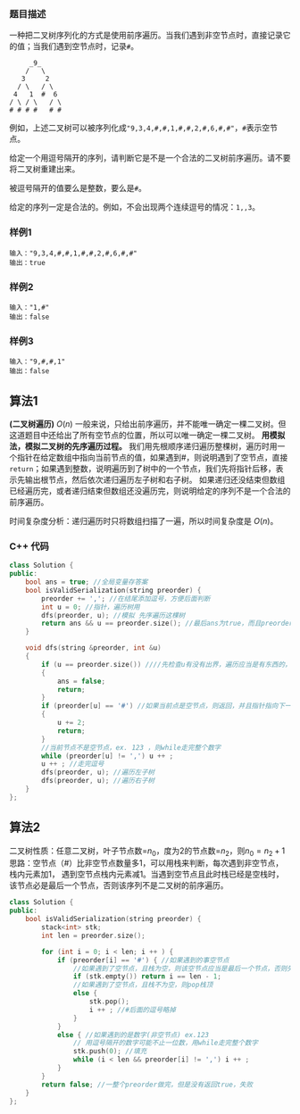 ### 题目描述
一种把二叉树序列化的方式是使用前序遍历。当我们遇到非空节点时，直接记录它的值；当我们遇到空节点时，记录`#`。
```
     _9_
    /   \
   3     2
  / \   / \
 4   1  #  6
/ \ / \   / \
# # # #   # #
```
例如，上述二叉树可以被序列化成`"9,3,4,#,#,1,#,#,2,#,6,#,#"`，`#`表示空节点。

给定一个用逗号隔开的序列，请判断它是不是一个合法的二叉树前序遍历。请不要将二叉树重建出来。

被逗号隔开的值要么是整数，要么是`#`。

给定的序列一定是合法的。例如，不会出现两个连续逗号的情况：`1,,3`。

### 样例1
```
输入："9,3,4,#,#,1,#,#,2,#,6,#,#"
输出：true
```
### 样例2
```
输入："1,#"
输出：false
```
### 样例3
```
输入："9,#,#,1"
输出：false
```


## 算法1
**(二叉树遍历)** $O(n)$
一般来说，只给出前序遍历，并不能唯一确定一棵二叉树。但这道题目中还给出了所有空节点的位置，所以可以唯一确定一棵二叉树。
**用模拟法，模拟二叉树的先序遍历过程。**
我们用先根顺序递归遍历整棵树，遍历时用一个指针在给定数组中指向当前节点的值，如果遇到#，则说明遇到了空节点，直接`return`；如果遇到整数，说明遍历到了树中的一个节点，我们先将指针后移，表示先输出根节点，然后依次递归遍历左子树和右子树。
如果递归还没结束但数组已经遍历完，或者递归结束但数组还没遍历完，则说明给定的序列不是一个合法的前序遍历。

时间复杂度分析：递归遍历时只将数组扫描了一遍，所以时间复杂度是 $O(n)$。

### C++ 代码
```c++
class Solution {
public:
    bool ans = true; //全局变量存答案
    bool isValidSerialization(string preorder) {
        preorder += ','; //在结尾添加逗号，方便后面判断
        int u = 0; //指针，遍历树用
        dfs(preorder, u); //模拟 先序遍历这棵树
        return ans && u == preorder.size(); //最后ans为true，而且preorder用完，没有多余的
    }

    void dfs(string &preorder, int &u)
    {
        if (u == preorder.size()) ////先检查u有没有出界，遍历应当是有东西的，这里preorder用完了，说明失败
        {
            ans = false;
            return;
        }
        if (preorder[u] == '#') //如果当前点是空节点，则返回，并且指针指向下一个
        {
            u += 2;
            return;
        }
        //当前节点不是空节点，ex. 123 ，则while走完整个数字
        while (preorder[u] != ',') u ++ ; 
        u ++ ; //走完逗号
        dfs(preorder, u); //遍历左子树
        dfs(preorder, u); //遍历右子树
    }
};
```

## 算法2
二叉树性质：任意二叉树，叶子节点数=$n_0$，度为2的节点数=$n_2$，则$n_0 = n_2 + 1$
思路：空节点（#）比非空节点数量多1，可以用栈来判断，每次遇到非空节点，栈内元素加1， 遇到空节点栈内元素减1。当遇到空节点且此时栈已经是空栈时，该节点必是最后一个节点，否则该序列不是二叉树的前序遍历。
```c++
class Solution {
public:
    bool isValidSerialization(string preorder) {
        stack<int> stk;
        int len = preorder.size();

        for (int i = 0; i < len; i ++ ) {
            if (preorder[i] == '#') { //如果遇到的事空节点
                //如果遇到了空节点，且栈为空，则该空节点应当是最后一个节点，否则失败
                if (stk.empty()) return i == len - 1;
                //如果遇到了空节点，且栈不为空，则pop栈顶
                else {
                    stk.pop();
                    i ++ ; //#后面的逗号略掉
                }
            }
            else { //如果遇到的是数字(非空节点) ex.123
                // 用逗号隔开的数字可能不止一位数，用while走完整个数字
                stk.push(0); //填充
                while (i < len && preorder[i] != ',') i ++ ; 
            }
        }
        return false; //一整个preorder做完，但是没有返回true，失败
    }
};
```